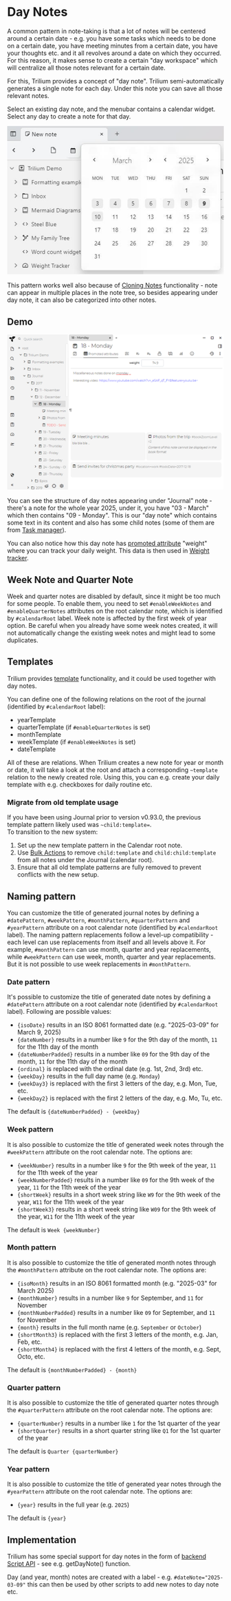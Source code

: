 # Day Notes
A common pattern in note-taking is that a lot of notes will be centered around a certain date - e.g. you have some tasks which needs to be done on a certain date, you have meeting minutes from a certain date, you have your thoughts etc. and it all revolves around a date on which they occurred. For this reason, it makes sense to create a certain "day workspace" which will centralize all those notes relevant for a certain date.

For this, Trilium provides a concept of "day note". Trilium semi-automatically generates a single note for each day. Under this note you can save all those relevant notes.

Select an existing day note, and the menubar contains a calendar widget. Select any day to create a note for that day. 

![](1_Day%20Notes_image.png)

This pattern works well also because of [Cloning Notes](../../Basic%20Concepts%20and%20Features/Notes/Cloning%20Notes.md) functionality - note can appear in multiple places in the note tree, so besides appearing under day note, it can also be categorized into other notes.

## Demo

![](Day%20Notes_image.png)

You can see the structure of day notes appearing under "Journal" note - there's a note for the whole year 2025, under it, you have "03 - March" which then contains "09 - Monday". This is our "day note" which contains some text in its content and also has some child notes (some of them are from [Task manager](Task%20Manager.md)).

You can also notice how this day note has [promoted attribute](../Attributes/Promoted%20Attributes.md) "weight" where you can track your daily weight. This data is then used in [Weight tracker](Weight%20Tracker.md).

## Week Note and Quarter Note

Week and quarter notes are disabled by default, since it might be too much for some people. To enable them, you need to set `#enableWeekNotes` and `#enableQuarterNotes` attributes on the root calendar note, which is identified by `#calendarRoot` label. Week note is affected by the first week of year option. Be careful when you already have some week notes created, it will not automatically change the existing week notes and might lead to some duplicates.

## Templates

Trilium provides [template](../Templates.md) functionality, and it could be used together with day notes.

You can define one of the following relations on the root of the journal (identified by `#calendarRoot` label):

*   yearTemplate
*   quarterTemplate (if `#enableQuarterNotes` is set)
*   monthTemplate
*   weekTemplate (if `#enableWeekNotes` is set)
*   dateTemplate

All of these are relations. When Trilium creates a new note for year or month or date, it will take a look at the root and attach a corresponding `~template` relation to the newly created role. Using this, you can e.g. create your daily template with e.g. checkboxes for daily routine etc.

### Migrate from old template usage

If you have been using Journal prior to version v0.93.0, the previous template pattern likely used was `~child:template=`.  
To transition to the new system:

1.  Set up the new template pattern in the Calendar root note.
2.  Use [Bulk Actions](../Bulk%20Actions.md) to remove `child:template` and `child:child:template` from all notes under the Journal (calendar root).
3.  Ensure that all old template patterns are fully removed to prevent conflicts with the new setup.

## Naming pattern

You can customize the title of generated journal notes by defining a `#datePattern`, `#weekPattern`, `#monthPattern`, `#quarterPattern` and `#yearPattern` attribute on a root calendar note (identified by `#calendarRoot` label). The naming pattern replacements follow a level-up compatibility - each level can use replacements from itself and all levels above it. For example, `#monthPattern` can use month, quarter and year replacements, while `#weekPattern` can use week, month, quarter and year replacements. But it is not possible to use week replacements in `#monthPattern`.

### Date pattern

It's possible to customize the title of generated date notes by defining a `#datePattern` attribute on a root calendar note (identified by `#calendarRoot` label). Following are possible values:

*   `{isoDate}` results in an ISO 8061 formatted date (e.g. "2025-03-09" for March 9, 2025)
*   `{dateNumber}` results in a number like `9` for the 9th day of the month, `11` for the 11th day of the month
*   `{dateNumberPadded}` results in a number like `09` for the 9th day of the month, `11` for the 11th day of the month
*   `{ordinal}` is replaced with the ordinal date (e.g. 1st, 2nd, 3rd) etc.
*   `{weekDay}` results in the full day name (e.g. `Monday`)
*   `{weekDay3}` is replaced with the first 3 letters of the day, e.g. Mon, Tue, etc.
*   `{weekDay2}` is replaced with the first 2 letters of the day, e.g. Mo, Tu, etc.

The default is `{dateNumberPadded} - {weekDay}`

### Week pattern

It is also possible to customize the title of generated week notes through the `#weekPattern` attribute on the root calendar note. The options are:

*   `{weekNumber}` results in a number like `9` for the 9th week of the year, `11` for the 11th week of the year
*   `{weekNumberPadded}` results in a number like `09` for the 9th week of the year, `11` for the 11th week of the year
*   `{shortWeek}` results in a short week string like `W9` for the 9th week of the year, `W11` for the 11th week of the year
*   `{shortWeek3}` results in a short week string like `W09` for the 9th week of the year, `W11` for the 11th week of the year

The default is `Week {weekNumber}`

### Month pattern

It is also possible to customize the title of generated month notes through the `#monthPattern` attribute on the root calendar note. The options are:

*   `{isoMonth}` results in an ISO 8061 formatted month (e.g. "2025-03" for March 2025)
*   `{monthNumber}` results in a number like `9` for September, and `11` for November
*   `{monthNumberPadded}` results in a number like `09` for September, and `11` for November
*   `{month}` results in the full month name (e.g. `September` or `October`)
*   `{shortMonth3}` is replaced with the first 3 letters of the month, e.g. Jan, Feb, etc.
*   `{shortMonth4}` is replaced with the first 4 letters of the month, e.g. Sept, Octo, etc.

The default is `{monthNumberPadded} - {month}`

### Quarter pattern

It is also possible to customize the title of generated quarter notes through the `#quarterPattern` attribute on the root calendar note. The options are:

*   `{quarterNumber}` results in a number like `1` for the 1st quarter of the year
*   `{shortQuarter}` results in a short quarter string like `Q1` for the 1st quarter of the year

The default is `Quarter {quarterNumber}`

### Year pattern

It is also possible to customize the title of generated year notes through the `#yearPattern` attribute on the root calendar note. The options are:

*   `{year}` results in the full year (e.g. `2025`)

The default is `{year}`

## Implementation

Trilium has some special support for day notes in the form of [backend Script API](https://triliumnext.github.io/Notes/backend_api/BackendScriptApi.html) - see e.g. getDayNote() function.

Day (and year, month) notes are created with a label - e.g. `#dateNote="2025-03-09"` this can then be used by other scripts to add new notes to day note etc.